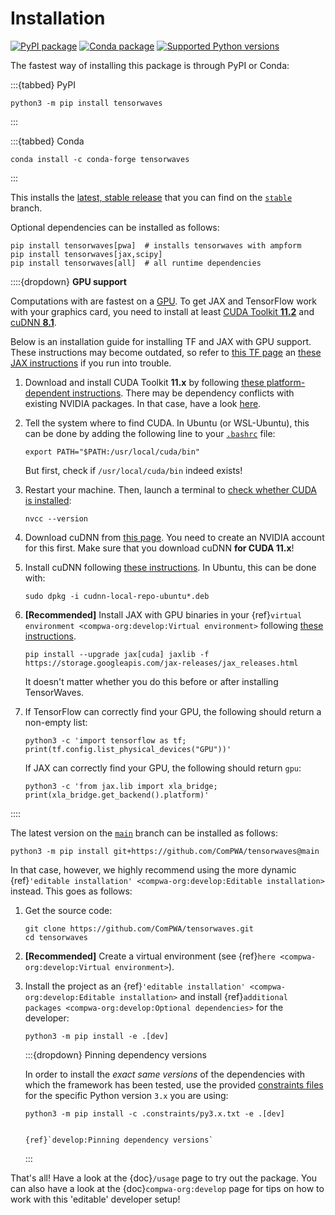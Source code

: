 # Installation

[![PyPI package](https://badge.fury.io/py/tensorwaves.svg)](https://pypi.org/project/tensorwaves)
[![Conda package](https://anaconda.org/conda-forge/tensorwaves/badges/version.svg)](https://anaconda.org/conda-forge/tensorwaves)
[![Supported Python versions](https://img.shields.io/pypi/pyversions/tensorwaves)](https://pypi.org/project/tensorwaves)

The fastest way of installing this package is through PyPI or Conda:

:::{tabbed} PyPI

```shell
python3 -m pip install tensorwaves
```

:::

:::{tabbed} Conda

```shell
conda install -c conda-forge tensorwaves
```

:::

This installs the
[latest, stable release](https://github.com/ComPWA/tensorwaves/releases) that
you can find on the
[`stable`](https://github.com/ComPWA/tensorwaves/tree/stable) branch.

Optional dependencies can be installed as follows:

```shell
pip install tensorwaves[pwa]  # installs tensorwaves with ampform
pip install tensorwaves[jax,scipy]
pip install tensorwaves[all]  # all runtime dependencies
```

::::{dropdown} **GPU support**

<!-- cspell:ignore cudnn dpkg jaxlib nvcc -->

Computations with are fastest on a
[GPU](https://en.wikipedia.org/wiki/Graphics_processing_unit). To get JAX and
TensorFlow work with your graphics card, you need to install at least
[CUDA Toolkit **11.2**](https://developer.nvidia.com/cuda-downloads) and
[cuDNN **8.1**](https://developer.nvidia.com/cudnn).

Below is an installation guide for installing TF and JAX with GPU support.
These instructions may become outdated, so refer to
[this TF page](https://www.tensorflow.org/install/gpu) an
[these JAX instructions](https://github.com/google/jax#pip-installation-gpu-cuda)
if you run into trouble.

1. Download and install CUDA Toolkit **11.x** by following
   [these platform-dependent instructions](https://developer.nvidia.com/cuda-downloads).
   There may be dependency conflicts with existing NVIDIA packages. In that
   case, have a look
   [here](https://forums.developer.nvidia.com/t/cuda-install-unmet-dependencies-cuda-depends-cuda-10-0-10-0-130-but-it-is-not-going-to-be-installed/66488/6?u=user85126).
2. Tell the system where to find CUDA. In Ubuntu (or WSL-Ubuntu), this can be
   done by adding the following line to your
   [`.bashrc`](https://unix.stackexchange.com/a/129144) file:

   ```shell
   export PATH="$PATH:/usr/local/cuda/bin"
   ```

   But first, check if `/usr/local/cuda/bin` indeed exists!

3. Restart your machine. Then, launch a terminal to
   [check whether CUDA is installed](https://stackoverflow.com/a/9730706):

   ```shell
   nvcc --version
   ```

4. Download cuDNN from [this page](https://developer.nvidia.com/cudnn). You
   need to create an NVIDIA account for this first. Make sure that you download
   cuDNN **for CUDA 11.x**!
5. Install cuDNN following
   [these instructions](https://docs.nvidia.com/deeplearning/cudnn/install-guide/index.html).
   In Ubuntu, this can be done with:

   ```shell
   sudo dpkg -i cudnn-local-repo-ubuntu*.deb
   ```

6. **[Recommended]** Install JAX with GPU binaries in your
   {ref}`virtual environment <compwa-org:develop:Virtual environment>`
   following
   [these instructions](https://github.com/google/jax#pip-installation-gpu-cuda).

   ```shell
   pip install --upgrade jax[cuda] jaxlib -f https://storage.googleapis.com/jax-releases/jax_releases.html
   ```

   It doesn't matter whether you do this before or after installing
   TensorWaves.

7. If TensorFlow can correctly find your GPU, the following should return a
   non-empty list:

   ```shell
   python3 -c 'import tensorflow as tf; print(tf.config.list_physical_devices("GPU"))'

   ```

   If JAX can correctly find your GPU, the following should return `gpu`:

   ```shell
   python3 -c 'from jax.lib import xla_bridge; print(xla_bridge.get_backend().platform)'
   ```

::::

The latest version on the
[`main`](https://github.com/ComPWA/tensorwaves/tree/main) branch can be
installed as follows:

```shell
python3 -m pip install git+https://github.com/ComPWA/tensorwaves@main
```

In that case, however, we highly recommend using the more dynamic
{ref}`'editable installation' <compwa-org:develop:Editable installation>`
instead. This goes as follows:

1. Get the source code:

   ```shell
   git clone https://github.com/ComPWA/tensorwaves.git
   cd tensorwaves
   ```

2. **[Recommended]** Create a virtual environment (see
   {ref}`here <compwa-org:develop:Virtual environment>`).

3. Install the project as an
   {ref}`'editable installation' <compwa-org:develop:Editable installation>`
   and install
   {ref}`additional packages <compwa-org:develop:Optional dependencies>` for
   the developer:

   ```shell
   python3 -m pip install -e .[dev]
   ```

   :::{dropdown} Pinning dependency versions

   In order to install the _exact same versions_ of the dependencies with which
   the framework has been tested, use the provided
   [constraints files](https://pip.pypa.io/en/stable/user_guide/#constraints-files)
   for the specific Python version `3.x` you are using:

   ```shell
   python3 -m pip install -c .constraints/py3.x.txt -e .[dev]
   ```

   ```{seealso}

   {ref}`develop:Pinning dependency versions`

   ```

   :::

That's all! Have a look at the {doc}`/usage` page to try out the package. You
can also have a look at the {doc}`compwa-org:develop` page for tips on how to
work with this 'editable' developer setup!
